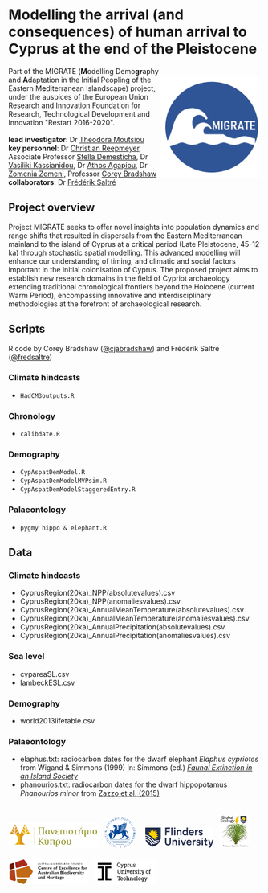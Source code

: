 # Modelling the arrival (and consequences) of human arrival to Cyprus at the end of the Pleistocene
<img align="right" src="www/MIGRATElogo.jpg" width="200" style="margin-top: 20px">

Part of the MIGRATE (<strong>M</strong>odell<strong>i</strong>ng Demo<strong>gr</strong>aphy and <strong>A</strong>daptation in the Initial Peopling of the Eastern M<strong>e</strong>diterranean Islandscape) project, under the auspices of the European Union Research and Innovation Foundation for Research, Technological Development and Innovation "Restart 2016-2020".
<br>
<br>
<strong>lead investigator</strong>: Dr <a href="https://ucy.academia.edu/TheodoraMoutsiou">Theodora Moutsiou</a><br>
<strong>key personnel</strong>: Dr <a href="https://scholar.google.com.au/citations?user=BU25ogMAAAAJ&hl=en">Christian Reepmeyer</a>, Associate Professor <a href="https://www.ucy.ac.cy/directory/en/profile/demest">Stella Demesticha</a>, Dr <a href="https://www.ucy.ac.cy/directory/en/profile/arkasian">Vasiliki Kassianidou</a>, Dr <a href="https://www.cut.ac.cy/faculties/fet/ceg/staff/athos.agapiou/?languageId=1">Athos Agapiou</a>, Dr <a href="https://www.researchgate.net/profile/Zomenia-Zomeni">Zomenia Zomeni</a>, Professor <a href="https://globalecologyflinders.com/people/#DIRECTOR">Corey Bradshaw</a><br>
<strong>collaborators</strong>: Dr <a href="https://globalecologyflinders.com/people/#COORDINATOR">Frédérik Saltré</a>
<br>
## Project overview
Project MIGRATE seeks to offer novel insights into population dynamics and range shifts that resulted in dispersals from the Eastern Mediterranean mainland to the island of Cyprus at a critical period (Late Pleistocene, 45-12 ka) through stochastic spatial modelling. This advanced modelling will  enhance our understanding of timing, and climatic and social factors important in the initial colonisation of Cyprus. The proposed project aims to establish new research domains in the field of Cypriot archaeology extending traditional chronological frontiers beyond the Holocene (current Warm Period), encompassing innovative and interdisciplinary methodologies at the forefront of archaeological research.

## Scripts
R code by Corey Bradshaw (<a href="http://github.com/cjabradshaw">@cjabradshaw</a>) and Frédérik Saltré (<a href="http://github.com/fredsaltre">@fredsaltre</a>)

### Climate hindcasts
- <code>HadCM3outputs.R</code>

### Chronology
- <code>calibdate.R</code>

### Demography
- <code>CypAspatDemModel.R</code>
- <code>CypAspatDemModelMVPsim.R</code>
- <code>CypAspatDemModelStaggeredEntry.R</code>

### Palaeontology
- <code>pygmy hippo & elephant.R</code>

## Data
### Climate hindcasts
- CyprusRegion(20ka)_NPP(absolutevalues).csv
- CyprusRegion(20ka)_NPP(anomaliesvalues).csv
- CyprusRegion(20ka)_AnnualMeanTemperature(absolutevalues).csv
- CyprusRegion(20ka)_AnnualMeanTemperature(anomaliesvalues).csv
- CyprusRegion(20ka)_AnnualPrecipitation(absolutevalues).csv
- CyprusRegion(20ka)_AnnualPrecipitation(anomaliesvalues).csv
  
### Sea level
- cypareaSL.csv
- lambeckESL.csv

### Demography
- world2013lifetable.csv

### Palaeontology
- elaphus.txt: radiocarbon dates for the dwarf elephant <em>Elaphus cypriotes</em> from Wigand & Simmons (1999) In: Simmons (ed.) <a href="https://link.springer.com/book/10.1007/b109876"><em>Faunal Extinction in an Island Society</em></a>
- phanourios.txt: radiocarbon dates for the dwarf hippopotamus <em>Phanourios minor</em> from <a href="http://doi.org/10.1371/journal.pone.0134429">Zazzo et al. (2015)</a>

<p><a href="https://www.ucy.ac.cy"><img align="bottom-left" src="www/UCypruslogo.png" alt="UCyprus logo" height="50" style="margin-top: 20px"></a> &nbsp; <a href="http://www.dainst.org"><img align="bottom-left" src="www/DAIlogo.png" alt="DAI logo" height="60" style="margin-top: 20px"></a> &nbsp; &nbsp; <a href="https://www.flinders.edu.au"><img align="bottom-left" src="www/Flinders_University_Logo_Horizontal_RGB_Master.png" alt="Flinders University logo" height="40" style="margin-top: 20px"></a> &nbsp; <a href="https://globalecologyflinders.com"><img align="bottom-left" src="www/GEL Logo Kaurna New Transp.png" alt="GEL logo" width="60" style="margin-top: 20px"></a> &nbsp; &nbsp; <a href="https://EpicAustralia.org.au"><img align="bottom-left" src="www/CabahFCL.jpg" alt="CABAH logo" height="50" style="margin-top: 20px"></a> &nbsp; <a href="https://www.cut.ac.cy"><img align="bottom-left" src="www/CUTlogoblack.png" alt="CUT logo" height="50" style="margin-top: 20px"></a></p>
